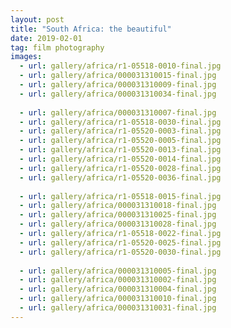```yaml
---
layout: post
title: "South Africa: the beautiful"
date: 2019-02-01
tag: film photography
images:
  - url: gallery/africa/r1-05518-0010-final.jpg
  - url: gallery/africa/000031310015-final.jpg
  - url: gallery/africa/000031310009-final.jpg
  - url: gallery/africa/000031310034-final.jpg
  
  - url: gallery/africa/000031310007-final.jpg
  - url: gallery/africa/r1-05518-0030-final.jpg
  - url: gallery/africa/r1-05520-0003-final.jpg
  - url: gallery/africa/r1-05520-0005-final.jpg
  - url: gallery/africa/r1-05520-0013-final.jpg
  - url: gallery/africa/r1-05520-0014-final.jpg
  - url: gallery/africa/r1-05520-0028-final.jpg
  - url: gallery/africa/r1-05520-0036-final.jpg
  
  - url: gallery/africa/r1-05518-0015-final.jpg
  - url: gallery/africa/000031310018-final.jpg
  - url: gallery/africa/000031310025-final.jpg
  - url: gallery/africa/000031310028-final.jpg
  - url: gallery/africa/r1-05518-0022-final.jpg
  - url: gallery/africa/r1-05520-0025-final.jpg
  - url: gallery/africa/r1-05520-0030-final.jpg
  
  - url: gallery/africa/000031310005-final.jpg
  - url: gallery/africa/000031310002-final.jpg
  - url: gallery/africa/000031310004-final.jpg
  - url: gallery/africa/000031310010-final.jpg
  - url: gallery/africa/000031310031-final.jpg
---
```

